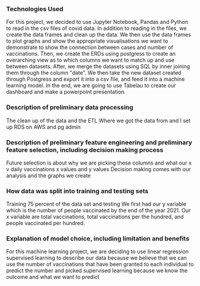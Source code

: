 ### Technologies Used 

For this project, we decided to use Jupyter Notebook, Pandas and Python to read in the csv files of covid data. In addition to reading in the files, we create the data frames and clean up the data. We then use the data frames to plot graphs and show the appropriate visualisations we want to demonstrate to show the connection between cases and number of vaccinations. Then, we create the ERDs using postgress to create an overarching view as to which columns we want to match up and use between datasets. After, we merge the datasets using SQL by inner joining them through the column "date". We then take the new dataset created through Postgress and export it into a csv file, and feed it into a machine learning model. In the end, we are going to use Tabelau to create our dashboard and make a powerpoint presentation.

### Description of preliminary data processing

The clean up of the data and the ETL 
Where we got the data from and 
I set up RDS on AWS and pg admin 

### Description of preliminary feature engineering and preliminary feature selection, including decision making process

Future selection is about why we are picking these columns and what our x v
daily vaccinations 
x values and y values 
Decision making comes with our analysis and the graphs we create 


### How data was split into training and testing sets

Training 75 percent of the data set and testing 
We first had our y variable which is the number of people vaccinated by the end of the year 2021. Our x variable are total vaccinations, total vaccinations per the hundred, and people vaccinated per hundred.

### Explanation of model choice, including limitation and benefits 

For this machine learning project, we are deciding to use linear regression supervised learning to describe our data because we believe that we can use the number of vaccinations that have been granted to each individual to predict the number and picked supervised learning because we know the outcome and what we want to predict